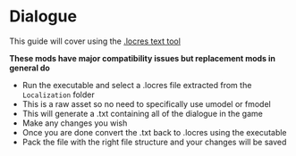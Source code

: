 # Dialogue

This guide will cover using the [.locres text tool](https://cdn.discordapp.com/attachments/775093920915914794/836699867920859207/unreal_locres_texttool.exe)

**These mods have major compatibility issues but replacement mods in general do**

- Run the executable and select a .locres file extracted from the `Localization` folder
- This is a raw asset so no need to specifically use umodel or fmodel
- This will generate a .txt containing all of the dialogue in the game
- Make any changes you wish 
- Once you are done convert the .txt back to .locres using the executable
- Pack the file with the right file structure and your changes will be saved